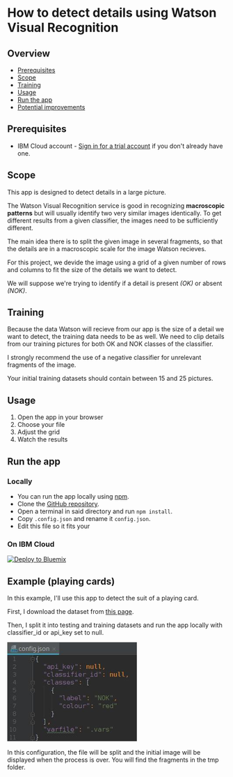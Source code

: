 # How to detect details using Watson Visual Recognition


## Overview

- [Prerequisites](#prerequisites)
- [Scope](#scope)
- [Training](#training)
- [Usage](#usage)
- [Run the app](#runtheapp)
- [Potential improvements](#potential-improvements)

## Prerequisites

 - IBM Cloud account - [Sign in for a trial account](https://console.ng.bluemix.net/registration/) if you don't already have one.

## Scope

This app is designed to detect details in a large picture.

The Watson Visual Recognition service is good in recognizing **macroscopic patterns** but will usually identify two very similar images identically. To get different results from a given classifier, the images need to be sufficiently different.

The main idea there is to split the given image in several fragments, so that the details are in a macroscopic scale for the image Watson recieves.

For this project, we devide the image using a grid of a given number of rows and columns to fit the size of the details we want to detect.

We will suppose we're trying to identify if a detail is present _(OK)_ or absent _(NOK)_.

## Training

Because the data Watson will recieve from our app is the size of a detail we want to detect, the training data needs to be as well. We need to clip details from our training pictures for both OK and NOK classes of the classifier.

I strongly recommend the use of a negative classifier for unrelevant fragments of the image.

Your initial training datasets should contain between 15 and 25 pictures.

## Usage

1.  Open the app in your browser
2.  Choose your file
3.  Adjust the grid
4.  Watch the results

## Run the app

### Locally

- You can run the app locally using [npm](https://nodejs.org/).
- Clone the [GitHub repository](https://github.com/cyrillebenoit/visual-recognition).
- Open a terminal in said directory and run `npm install`.
- Copy `.config.json` and rename it `config.json`.
- Edit this file so it fits your 

### On IBM Cloud

[![Deploy to Bluemix](https://bluemix.net/deploy/button.png)](https://bluemix.net/deploy?repository=https://github.com/cyrillebenoit/visual-recognition)



## Example (playing cards)

In this example, I'll use this app to detect the suit of a playing card.

First, I download the dataset from [this page](http://acbl.mybigcommerce.com/52-playing-cards/).

Then, I split it into testing and training datasets and run the app locally with classifier_id or api_key set to null.

![config.json](md_images/splitconfig.jpg)

In this configuration, the file will be split and the initial image will be displayed when the process is over.
You will find the fragments in the tmp folder.

